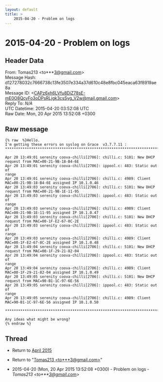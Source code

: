 ```yaml
---
layout: default
title: >
    2015-04-20 - Problem on logs
---
```


# 2015-04-20 - Problem on logs

## Header Data

From: Tomas213 \<to***3@gmail.com\><br>
Message Hash: d127278032c7666738c13fe3507e334a37d610c48e8fbc045eaca63f8919ae8a<br>
Message ID: \<CAPz6xh6LVfu8DiZ78sE-mE0O8QcvFo3oDPsRLjgk3csSyg_V2w@mail.gmail.com\><br>
Reply To: _N/A_<br>
UTC Datetime: 2015-04-20 03:52:08 UTC<br>
Raw Date: Mon, 20 Apr 2015 13:52:08 +0300<br>

## Raw message

```
{% raw  %}Hello.
I'm getting these errors on syslog on Grace  v3.7.7.11 :
***************************************************************************************************

Apr 20 13:49:01 serenity coova-chilli[2706]: chilli.c: 5101: New DHCP
request from MAC=00-21-9B-18-B4-6E
Apr 20 13:49:01 serenity coova-chilli[2706]: ippool.c: 483: Static out of
range
Apr 20 13:49:01 serenity coova-chilli[2706]: chilli.c: 4989: Client
MAC=00-21-9B-18-B4-6E assigned IP 10.1.0.46
Apr 20 13:49:03 serenity coova-chilli[2706]: chilli.c: 5101: New DHCP
request from MAC=00-21-9B-1E-11-95
Apr 20 13:49:03 serenity coova-chilli[2706]: ippool.c: 483: Static out of
range
Apr 20 13:49:03 serenity coova-chilli[2706]: chilli.c: 4989: Client
MAC=00-21-9B-1E-11-95 assigned IP 10.1.0.47
Apr 20 13:49:03 serenity coova-chilli[2706]: chilli.c: 5101: New DHCP
request from MAC=00-1F-E2-67-8C-2E
Apr 20 13:49:03 serenity coova-chilli[2706]: ippool.c: 483: Static out of
range
Apr 20 13:49:03 serenity coova-chilli[2706]: chilli.c: 4989: Client
MAC=00-1F-E2-67-8C-2E assigned IP 10.1.0.48
Apr 20 13:49:04 serenity coova-chilli[2706]: chilli.c: 5101: New DHCP
request from MAC=00-1F-29-21-82-04
Apr 20 13:49:04 serenity coova-chilli[2706]: ippool.c: 483: Static out of
range
Apr 20 13:49:04 serenity coova-chilli[2706]: chilli.c: 4989: Client
MAC=00-1F-29-21-82-04 assigned IP 10.1.0.49
Apr 20 13:49:05 serenity coova-chilli[2706]: chilli.c: 5101: New DHCP
request from MAC=90-B1-1C-97-6E-56
Apr 20 13:49:05 serenity coova-chilli[2706]: ippool.c: 483: Static out of
range
Apr 20 13:49:05 serenity coova-chilli[2706]: chilli.c: 4989: Client
MAC=90-B1-1C-97-6E-56 assigned IP 10.1.0.50

***************************************************************************************************

Any ideas what might be wrong?
{% endraw %}
```

## Thread

+ Return to [April 2015](/archive/2015/04)

+ Return to "[Tomas213 <to***3<span>@</span>gmail.com>](/authors/to___3_at_gmail_com)"

+ 2015-04-20 (Mon, 20 Apr 2015 13:52:08 +0300) - Problem on logs - _Tomas213 \<to***3@gmail.com\>_

